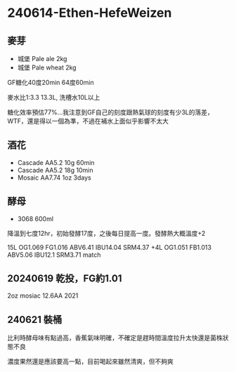# 240614-Ethen-HefeWeizen

## 麥芽
* 城堡 Pale ale 2kg
* 城堡 Pale wheat 2kg

GF糖化40度20min 64度60min

麥水比1:3.3 13.3L, 洗槽水10L以上

糖化效率預估77%...我注意到GF自己的刻度跟熱氣球的刻度有少3L的落差，WTF，還是得以一個為準，不過在補水上面似乎影響不太大

## 酒花
* Cascade AA5.2 10g 60min
* Cascade AA5.2 18g 10min
* Mosaic AA7.74 1oz 3days

## 酵母

* 3068 600ml 

降溫到七度12hr，初始發酵17度，之後每日提高一度。發酵熱大概溫度+2

15L OG1.069 FG1.016 ABV6.41 IBU14.04 SRM4.37 
+4L OG1.051 FB1.013 ABV5.06 IBU12.1 SRM3.71 match

## 20240619 乾投，FG約1.01

2oz mosiac 12.6AA 2021

## 240621 裝桶

比利時酵母味有點過高，香蕉氣味明確，不確定是趕時間溫度拉升太快還是菌株狀態不良

濃度果然還是應該要高一點，目前喝起來雖然清爽，但不夠爽